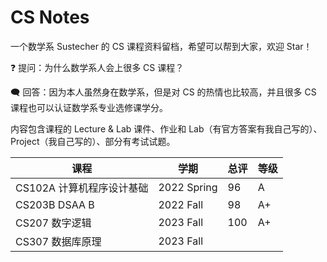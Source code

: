 # CS Notes

一个数学系 Sustecher 的 CS 课程资料留档，希望可以帮到大家，欢迎 Star！

❓ 提问：为什么数学系人会上很多 CS 课程？

🗨 回答：因为本人虽然身在数学系，但是对 CS 的热情也比较高，并且很多 CS 课程也可以认证数学系专业选修课学分。

内容包含课程的 Lecture & Lab 课件、作业和 Lab（有官方答案有我自己写的）、Project（我自己写的）、部分有考试试题。

| 课程                      | 学期        | 总评 | 等级 |
| ------------------------- | ----------- | ---- | ---- |
| CS102A 计算机程序设计基础 | 2022 Spring | 96   | A    |
| CS203B DSAA B             | 2022 Fall   | 98   | A+   |
| CS207 数字逻辑            | 2023 Fall   | 100  | A+   |
| CS307 数据库原理          | 2023 Fall   |      |      |


